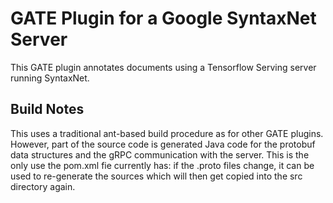 # GATE Plugin for a Google SyntaxNet Server


This GATE plugin annotates documents using a Tensorflow Serving server 
running SyntaxNet. 


## Build Notes

This uses a traditional ant-based build procedure as for other GATE plugins.
However, part of the source code is generated Java code for the protobuf 
data structures and the gRPC communication with the server. This is the 
only use the pom.xml fie currently has: if the .proto files change, it 
can be used to re-generate the sources which will then get copied into
the src directory again.

